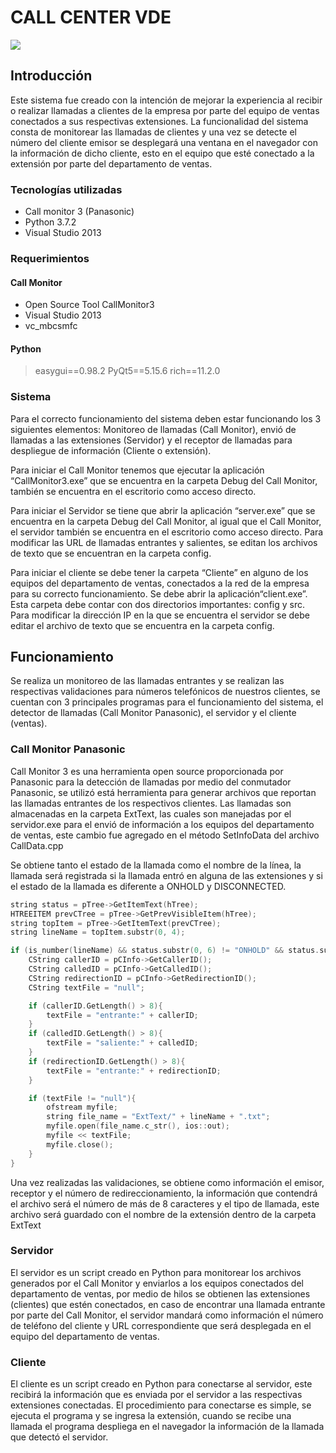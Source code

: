 # CALL CENTER VDE

![](https://www.vde.com.mx/media/wysiwyg/contacto/store-image.png)


## Introducción
Este sistema fue creado con la intención de mejorar la experiencia al recibir o realizar llamadas a clientes de la empresa por parte del equipo de ventas conectados a sus respectivas extensiones. La funcionalidad del sistema consta de monitorear las llamadas de clientes y una vez se detecte el número del cliente emisor se desplegará una ventana en el navegador con la información de dicho cliente, esto en el equipo que esté conectado a la extensión por parte del departamento de ventas. 

### Tecnologías utilizadas
- Call monitor 3 (Panasonic)
- Python 3.7.2
- Visual Studio 2013

### Requerimientos
#### Call Monitor
- Open Source Tool CallMonitor3
- Visual Studio 2013
- vc_mbcsmfc

#### Python
> easygui==0.98.2
PyQt5==5.15.6
rich==11.2.0

### Sistema
Para el correcto funcionamiento del sistema deben estar funcionando los 3 siguientes elementos: Monitoreo de llamadas (Call Monitor), envió de llamadas a las extensiones (Servidor) y el receptor de llamadas para despliegue de información (Cliente o extensión).

Para iniciar el Call Monitor tenemos que ejecutar la aplicación “CallMonitor3.exe” que se encuentra en la carpeta Debug del Call Monitor, también se encuentra en el escritorio como acceso directo.

Para iniciar el Servidor se tiene que abrir la aplicación “server.exe” que se encuentra en la carpeta Debug del Call Monitor, al igual que el Call Monitor, el servidor también se encuentra en el escritorio como acceso directo. Para modificar las URL de llamadas entrantes y salientes, se editan los archivos de texto que se encuentran en la carpeta config.

Para iniciar el cliente se debe tener la carpeta “Cliente” en alguno de los equipos del departamento de ventas, conectados a la red de la empresa para su correcto funcionamiento. Se debe abrir la aplicación“client.exe”. Esta carpeta debe contar con dos directorios importantes: config y src. Para modificar la dirección IP en la que se encuentra el servidor se debe editar el archivo de texto que se encuentra en la carpeta config.


## Funcionamiento
Se realiza un monitoreo de las llamadas entrantes y se realizan las respectivas validaciones para números telefónicos de nuestros clientes, se cuentan con 3 principales programas para el funcionamiento del sistema, el detector de llamadas (Call Monitor Panasonic), el servidor y el cliente (ventas).

### Call Monitor Panasonic
Call Monitor 3 es una herramienta open source proporcionada por Panasonic para la detección de llamadas por medio del conmutador Panasonic, se utilizó está herramienta para generar archivos que reportan las llamadas entrantes de los respectivos clientes. Las llamadas son almacenadas en la carpeta ExtText, las cuales son manejadas por el servidor.exe para el envió de información a los equipos del departamento de ventas, este cambio fue agregado en el método SetInfoData del archivo CallData.cpp

Se obtiene tanto el estado de la llamada como el nombre de la línea, la llamada será registrada si la llamada entró en alguna de las extensiones y si el estado de la llamada es diferente a ONHOLD y DISCONNECTED.

```cpp
string status = pTree->GetItemText(hTree);
HTREEITEM prevCTree = pTree->GetPrevVisibleItem(hTree);
string topItem = pTree->GetItemText(prevCTree);
string lineName = topItem.substr(0, 4);

if (is_number(lineName) && status.substr(0, 6) != "ONHOLD" && status.substr(0, 10) != "DISCONNECT"){
	CString callerID = pCInfo->GetCallerID();
	CString calledID = pCInfo->GetCalledID();
	CString redirectionID = pCInfo->GetRedirectionID();
	CString textFile = "null";

	if (callerID.GetLength() > 8){
		textFile = "entrante:" + callerID;
	}
	if (calledID.GetLength() > 8){
		textFile = "saliente:" + calledID;
	}
	if (redirectionID.GetLength() > 8){
		textFile = "entrante:" + redirectionID;
	}

	if (textFile != "null"){
		ofstream myfile;
		string file_name = "ExtText/" + lineName + ".txt";
		myfile.open(file_name.c_str(), ios::out);
		myfile << textFile;
		myfile.close();
	}
}
```

Una vez realizadas las validaciones, se obtiene como información el emisor, receptor y el número de redireccionamiento, la información que contendrá el archivo será el número de más de 8 caracteres y el tipo de llamada, este archivo será guardado con el nombre de la extensión dentro de la carpeta ExtText


### Servidor
El servidor es un script creado en Python para monitorear los archivos generados por el Call Monitor y enviarlos a los equipos conectados del departamento de ventas, por medio de hilos se obtienen las extensiones (clientes) que estén conectados, en caso de encontrar una llamada entrante por parte del Call Monitor, el servidor mandará como información el número de teléfono del cliente y URL correspondiente que será desplegada en el equipo del departamento de ventas.

### Cliente
El cliente es un script creado en Python para conectarse al servidor, este recibirá la información que es enviada por el servidor a las respectivas extensiones conectadas. El procedimiento para conectarse es simple, se ejecuta el programa y se ingresa la extensión, cuando se recibe una llamada el programa despliega en el navegador la información de la llamada que detectó el servidor. 